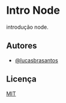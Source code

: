 
# Intro Node

introdução node.


## Autores

- [@lucasbrasantos](https://www.github.com/lucasbrasantos)


## Licença

[MIT](https://choosealicense.com/licenses/mit/)

